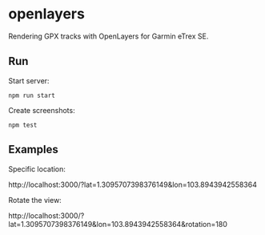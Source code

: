 # openlayers

Rendering GPX tracks with OpenLayers for Garmin eTrex SE.

## Run

Start server:

```
npm run start
```

Create screenshots:

```
npm test
```


## Examples

Specific location:

http://localhost:3000/?lat=1.3095707398376149&lon=103.8943942558364

Rotate the view:

http://localhost:3000/?lat=1.3095707398376149&lon=103.8943942558364&rotation=180
